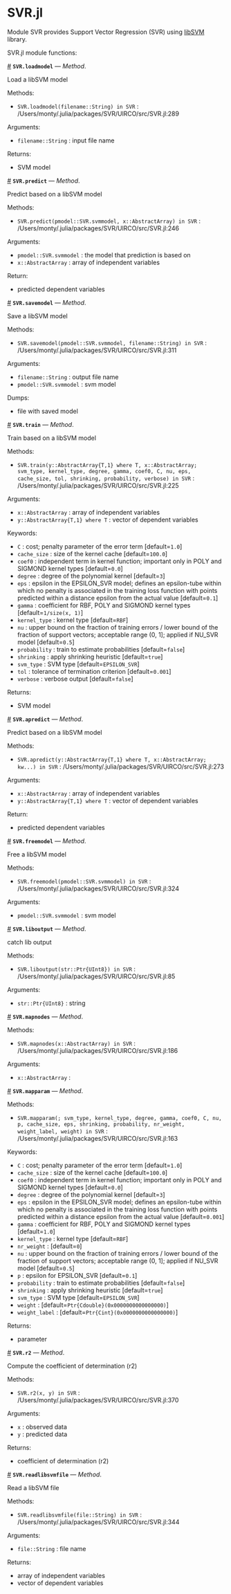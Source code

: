 
<a id='SVR.jl-1'></a>

# SVR.jl


Module SVR provides Support Vector Regression (SVR) using [libSVM](https://www.csie.ntu.edu.tw/~cjlin/libsvm/) library.


SVR.jl module functions:

<a id='SVR.loadmodel-Tuple{String}' href='#SVR.loadmodel-Tuple{String}'>#</a>
**`SVR.loadmodel`** &mdash; *Method*.



Load a libSVM model

Methods:

  * `SVR.loadmodel(filename::String) in SVR` : /Users/monty/.julia/packages/SVR/UlRCO/src/SVR.jl:289

Arguments:

  * `filename::String` : input file name

Returns:

  * SVM model

<a id='SVR.predict-Tuple{SVR.svmmodel,AbstractArray}' href='#SVR.predict-Tuple{SVR.svmmodel,AbstractArray}'>#</a>
**`SVR.predict`** &mdash; *Method*.



Predict based on a libSVM model

Methods:

  * `SVR.predict(pmodel::SVR.svmmodel, x::AbstractArray) in SVR` : /Users/monty/.julia/packages/SVR/UlRCO/src/SVR.jl:246

Arguments:

  * `pmodel::SVR.svmmodel` : the model that prediction is based on
  * `x::AbstractArray` : array of independent variables

Return:

  * predicted dependent variables

<a id='SVR.savemodel-Tuple{SVR.svmmodel,String}' href='#SVR.savemodel-Tuple{SVR.svmmodel,String}'>#</a>
**`SVR.savemodel`** &mdash; *Method*.



Save a libSVM model

Methods:

  * `SVR.savemodel(pmodel::SVR.svmmodel, filename::String) in SVR` : /Users/monty/.julia/packages/SVR/UlRCO/src/SVR.jl:311

Arguments:

  * `filename::String` : output file name
  * `pmodel::SVR.svmmodel` : svm model

Dumps:

  * file with saved model

<a id='SVR.train-Tuple{AbstractArray{T,1} where T,AbstractArray}' href='#SVR.train-Tuple{AbstractArray{T,1} where T,AbstractArray}'>#</a>
**`SVR.train`** &mdash; *Method*.



Train based on a libSVM model

Methods:

  * `SVR.train(y::AbstractArray{T,1} where T, x::AbstractArray; svm_type, kernel_type, degree, gamma, coef0, C, nu, eps, cache_size, tol, shrinking, probability, verbose) in SVR` : /Users/monty/.julia/packages/SVR/UlRCO/src/SVR.jl:225

Arguments:

  * `x::AbstractArray` : array of independent variables
  * `y::AbstractArray{T,1} where T` : vector of dependent variables

Keywords:

  * `C` : cost; penalty parameter of the error term [default=`1.0`]
  * `cache_size` : size of the kernel cache [default=`100.0`]
  * `coef0` : independent term in kernel function; important only in POLY and  SIGMOND kernel types [default=`0.0`]
  * `degree` : degree of the polynomial kernel [default=`3`]
  * `eps` : epsilon in the EPSILON_SVR model; defines an epsilon-tube within which no penalty is associated in the training loss function with points predicted within a distance epsilon from the actual value [default=`0.1`]
  * `gamma` : coefficient for RBF, POLY and SIGMOND kernel types [default=`1/size(x, 1)`]
  * `kernel_type` : kernel type [default=`RBF`]
  * `nu` : upper bound on the fraction of training errors / lower bound of the fraction of support vectors; acceptable range (0, 1]; applied if NU_SVR model [default=`0.5`]
  * `probability` : train to estimate probabilities [default=`false`]
  * `shrinking` : apply shrinking heuristic [default=`true`]
  * `svm_type` : SVM type [default=`EPSILON_SVR`]
  * `tol` : tolerance of termination criterion [default=`0.001`]
  * `verbose` : verbose output [default=`false`]

Returns:

  * SVM model

<a id='SVR.apredict-Tuple{AbstractArray{T,1} where T,AbstractArray}' href='#SVR.apredict-Tuple{AbstractArray{T,1} where T,AbstractArray}'>#</a>
**`SVR.apredict`** &mdash; *Method*.



Predict based on a libSVM model

Methods:

  * `SVR.apredict(y::AbstractArray{T,1} where T, x::AbstractArray; kw...) in SVR` : /Users/monty/.julia/packages/SVR/UlRCO/src/SVR.jl:273

Arguments:

  * `x::AbstractArray` : array of independent variables
  * `y::AbstractArray{T,1} where T` : vector of dependent variables

Return:

  * predicted dependent variables

<a id='SVR.freemodel-Tuple{SVR.svmmodel}' href='#SVR.freemodel-Tuple{SVR.svmmodel}'>#</a>
**`SVR.freemodel`** &mdash; *Method*.



Free a libSVM model

Methods:

  * `SVR.freemodel(pmodel::SVR.svmmodel) in SVR` : /Users/monty/.julia/packages/SVR/UlRCO/src/SVR.jl:324

Arguments:

  * `pmodel::SVR.svmmodel` : svm model

<a id='SVR.liboutput-Tuple{Ptr{UInt8}}' href='#SVR.liboutput-Tuple{Ptr{UInt8}}'>#</a>
**`SVR.liboutput`** &mdash; *Method*.



catch lib output

Methods:

  * `SVR.liboutput(str::Ptr{UInt8}) in SVR` : /Users/monty/.julia/packages/SVR/UlRCO/src/SVR.jl:85

Arguments:

  * `str::Ptr{UInt8}` : string

<a id='SVR.mapnodes-Tuple{AbstractArray}' href='#SVR.mapnodes-Tuple{AbstractArray}'>#</a>
**`SVR.mapnodes`** &mdash; *Method*.



Methods:

  * `SVR.mapnodes(x::AbstractArray) in SVR` : /Users/monty/.julia/packages/SVR/UlRCO/src/SVR.jl:186

Arguments:

  * `x::AbstractArray` :

<a id='SVR.mapparam-Tuple{}' href='#SVR.mapparam-Tuple{}'>#</a>
**`SVR.mapparam`** &mdash; *Method*.



Methods:

  * `SVR.mapparam(; svm_type, kernel_type, degree, gamma, coef0, C, nu, p, cache_size, eps, shrinking, probability, nr_weight, weight_label, weight) in SVR` : /Users/monty/.julia/packages/SVR/UlRCO/src/SVR.jl:163

Keywords:

  * `C` : cost; penalty parameter of the error term [default=`1.0`]
  * `cache_size` : size of the kernel cache [default=`100.0`]
  * `coef0` : independent term in kernel function; important only in POLY and  SIGMOND kernel types [default=`0.0`]
  * `degree` : degree of the polynomial kernel [default=`3`]
  * `eps` : epsilon in the EPSILON_SVR model; defines an epsilon-tube within which no penalty is associated in the training loss function with points predicted within a distance epsilon from the actual value [default=`0.001`]
  * `gamma` : coefficient for RBF, POLY and SIGMOND kernel types [default=`1.0`]
  * `kernel_type` : kernel type [default=`RBF`]
  * `nr_weight` : [default=`0`]
  * `nu` : upper bound on the fraction of training errors / lower bound of the fraction of support vectors; acceptable range (0, 1]; applied if NU_SVR model [default=`0.5`]
  * `p` : epsilon for EPSILON_SVR [default=`0.1`]
  * `probability` : train to estimate probabilities [default=`false`]
  * `shrinking` : apply shrinking heuristic [default=`true`]
  * `svm_type` : SVM type [default=`EPSILON_SVR`]
  * `weight` : [default=`Ptr{Cdouble}(0x0000000000000000)`]
  * `weight_label` : [default=`Ptr{Cint}(0x0000000000000000)`]

Returns:

  * parameter

<a id='SVR.r2-Tuple{Any,Any}' href='#SVR.r2-Tuple{Any,Any}'>#</a>
**`SVR.r2`** &mdash; *Method*.



Compute the coefficient of determination (r2)

Methods:

  * `SVR.r2(x, y) in SVR` : /Users/monty/.julia/packages/SVR/UlRCO/src/SVR.jl:370

Arguments:

  * `x` : observed data
  * `y` : predicted data

Returns:

  * coefficient of determination (r2)

<a id='SVR.readlibsvmfile-Tuple{String}' href='#SVR.readlibsvmfile-Tuple{String}'>#</a>
**`SVR.readlibsvmfile`** &mdash; *Method*.



Read a libSVM file

Methods:

  * `SVR.readlibsvmfile(file::String) in SVR` : /Users/monty/.julia/packages/SVR/UlRCO/src/SVR.jl:344

Arguments:

  * `file::String` : file name

Returns:

  * array of independent variables
  * vector of dependent variables

